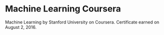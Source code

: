# Machine Learning Coursera
Machine Learning by Stanford University on Coursera. Certificate earned on August 2, 2016.
